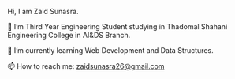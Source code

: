   Hi, I am Zaid Sunasra.
 
🔭 I’m Third Year Engineering Student studying in Thadomal Shahani Engineering College in AI&DS Branch.
 
🌱 I’m currently learning Web Development and Data Structures. 
  
📫 How to reach me: zaidsunasra26@gmail.com


<!--
**ZaidSunasra/ZaidSunasra** is a ✨ _special_ ✨ repository because its `README.md` (this file) appears on your GitHub profile.

Here are some ideas to get you started:

- 🔭 I’m currently working on ...
- 🌱 I’m currently learning ...
- 👯 I’m looking to collaborate on ...
- 🤔 I’m looking for help with ...
- 💬 Ask me about ...
- 📫 How to reach me: ...
- 😄 Pronouns: ...
- ⚡ Fun fact: ...
-->
